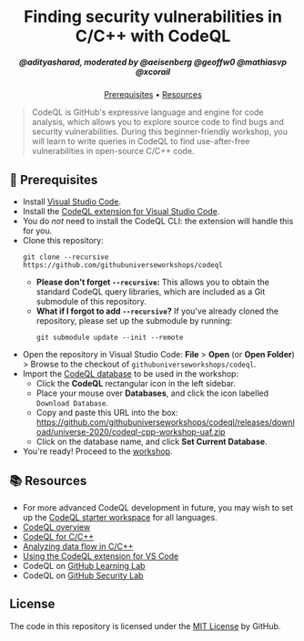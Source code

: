 <h1 align="center">Finding security vulnerabilities in C/C++ with CodeQL</h1>
<h5 align="center">@adityasharad, moderated by @aeisenberg @geoffw0 @mathiasvp @xcorail</h5>

<p align="center">
  <a href="#mega-prerequisites">Prerequisites</a> •  
  <a href="#books-resources">Resources</a>
</p>

> CodeQL is GitHub's expressive language and engine for code analysis, which allows you to explore source code to find bugs and security vulnerabilities. During this beginner-friendly workshop, you will learn to write queries in CodeQL to find use-after-free vulnerabilities in open-source C/C++ code.

## :mega: Prerequisites
- Install [Visual Studio Code](https://code.visualstudio.com/).
- Install the [CodeQL extension for Visual Studio Code](https://help.semmle.com/codeql/codeql-for-vscode/procedures/setting-up.html).
- You do _not_ need to install the CodeQL CLI: the extension will handle this for you.
- Clone this repository:
  ```
  git clone --recursive https://github.com/githubuniverseworkshops/codeql
  ```
  - **Please don't forget `--recursive`:** This allows you to obtain the standard CodeQL query libraries, which are included as a Git submodule of this repository.
  - **What if I forgot to add `--recursive`?** If you've already cloned the repository, please set up the submodule by running:
    ```
    git submodule update --init --remote
    ```
- Open the repository in Visual Studio Code: **File** > **Open** (or **Open Folder**) > Browse to the checkout of `githubuniverseworkshops/codeql`.
- Import the [CodeQL database](https://github.com/githubuniverseworkshops/codeql/releases/download/universe-2020/codeql-cpp-workshop-uaf.zip) to be used in the workshop:
  - Click the **CodeQL** rectangular icon in the left sidebar.
  - Place your mouse over **Databases**, and click the icon labelled `Download Database`.
  - Copy and paste this URL into the box: https://github.com/githubuniverseworkshops/codeql/releases/download/universe-2020/codeql-cpp-workshop-uaf.zip
  - Click on the database name, and click **Set Current Database**.
- You're ready! Proceed to the [workshop](workshop.md).

## :books: Resources
- For more advanced CodeQL development in future, you may wish to set up the [CodeQL starter workspace](https://codeql.github.com/docs/codeql-for-visual-studio-code/setting-up-codeql-in-visual-studio-code/#using-the-starter-workspace) for all languages.
- [CodeQL overview](https://codeql.github.com/docs/codeql-overview/)
- [CodeQL for C/C++](https://codeql.github.com/docs/codeql-language-guides/codeql-for-cpp/)
- [Analyzing data flow in C/C++](https://codeql.github.com/docs/codeql-language-guides/analyzing-data-flow-in-cpp/)
- [Using the CodeQL extension for VS Code](https://codeql.github.com/docs/codeql-for-visual-studio-code/)
- CodeQL on [GitHub Learning Lab](https://lab.github.com/search?q=codeql)
- CodeQL on [GitHub Security Lab](https://codeql.com)

## License

The code in this repository is licensed under the [MIT License](LICENSE) by GitHub.
